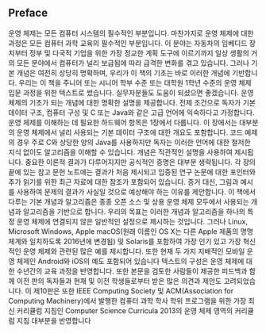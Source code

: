## Preface
운영 체제는 모든 컴퓨터 시스템의 필수적인 부분입니다. 마찬가지로 운영 체제에 대한 과정은 모든 컴퓨터 과학 교육의 필수적인 부분입니다. 이 분야는 자동차의 임베디드 장치부터 정부 및 다국적 기업을 위한 가장 정교한 계획 도구에 이르기까지 일상 생활의 거의 모든 분야에서 컴퓨터가 널리 보급됨에 따라 급격한 변화를 겪고 있습니다. 그러나 기본 개념은 여전히 상당히 명확하며, 우리가 이 책의 기초는 바로 이러한 개념에 기반합니다. 우리는 이 책을 주니어 또는 시니어 학부 수준 또는 대학원 1학년 수준의 운영 체제 입문 과정을 위한 텍스트로 썼습니다. 실무자분들도 도움이 되셨으면 좋겠습니다. 운영 체제의 기초가 되는 개념에 대한 명확한 설명을 제공합니다. 전제 조건으로 독자가 기본 데이터 구조, 컴퓨터 구성 및 C 또는 Java와 같은 고급 언어에 익숙하다고 가정합니다. 운영 체제를 이해하는 데 필요한 하드웨어 항목은 1장에서 다룹니다. 이 장에서는 대부분의 운영 체제에서 널리 사용되는 기본 데이터 구조에 대한 개요도 포함합니다. 코드 예제의 경우 주로 C와 상당한 양의 Java를 사용하지만 독자는 이러한 언어에 대한 철저한 지식 없이도 알고리즘을 이해할 수 있습니다. 개념은 직관적인 설명을 사용하여 제시됩니다. 중요한 이론적 결과가 다루어지지만 공식적인 증명은 대부분 생략됩니다. 각 장의 끝에 있는 참고 문헌 노트에는 결과가 처음 제시되고 입증된 연구 논문에 대한 포인터와 추가 읽기를 위한 최근 자료에 대한 참조가 포함되어 있습니다. 증거 대신, 그림과 예시를 사용하여 문제의 결과가 사실일 것으로 예상해야 하는 이유를 제안합니다. 이 책에서 다루는 기본 개념과 알고리즘은 종종 오픈 소스 및 상용 운영 체제 모두에서 사용되는 개념과 알고리즘을 기반으로 합니다. 우리의 목표는 이러한 개념과 알고리즘을 하나의 특정 운영 체제에 연결되지 않은 일반적인 설정으로 제시하는 것입니다. 그러나 Linux, Microsoft Windows, Apple macOS(원래 이름인 OS X는 다른 Apple 제품의 명명 체계와 일치하도록 2016년에 변경됨) 및 Solaris를 포함하여 가장 인기 있고 가장 혁신적인 운영 체제와 관련된 많은 예를 제시합니다. 또한 현재 두 가지 지배적인 모바일 운영 체제인 Android와 iOS의 예도 포함되어 있습니다
텍스트의 구성은 운영 체제에 대한 수년간의 교육 과정을 반영합니다. 또한 본문을 검토한 사람들이 제공한 피드백과 함께 이전 판의 독자들과 현재 및 이전 학생들로부터 받은 많은 의견과 제안도 고려되었습니다. 이 제10판은 또한 IEEE Computing Society 및 ACM(Association for Computing Machinery)에서 발행한 컴퓨터 과학 학사 학위 프로그램을 위한 가장 최신 커리큘럼 지침인 Computer Science Curricula 2013의 운영 체제 영역의 커리큘럼 지침 대부분을 반영합니다
